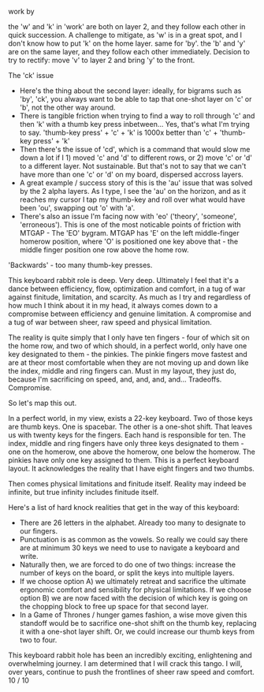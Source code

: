 work
by


the 'w' and 'k' in 'work' are both on layer 2, and they follow each other in quick succession. A challenge to mitigate, as 'w' is in a great spot, and I don't know how to put 'k' on the home layer.
same for 'by'. the 'b' and 'y' are on the same layer, and they follow each other immediately. 
Decision to try to rectify: move 'v' to layer 2 and bring 'y' to the front.

The 'ck' issue
- Here's the thing about the second layer: ideally, for bigrams such as 'by', 'ck', you always want to be able to tap that one-shot layer on 'c' or 'b', not the other way around.
- There is tangible friction when trying to find a way to roll through 'c' and then 'k' with a thumb key press inbetween... Yes, that's what I'm trying to say. 'thumb-key press' + 'c' + 'k' is 1000x better than 'c' + 'thumb-key press' + 'k'
- Then there's the issue of 'cd', which is a command that would slow me down a lot if I 1) moved 'c' and 'd' to different rows, or 2) move 'c' or 'd' to a different layer. Not sustainable. But that's not to say that we can't have more than one 'c' or 'd' on my board, dispersed accross layers.
- A great example / success story of this is the 'au' issue that was solved by the 2 alpha layers. As I type, I see the 'au' on the horizon, and as it reaches my cursor I tap my thumb-key and roll over what would have been 'ou', swapping out 'o' with 'a'.
- There's also an issue I'm facing now with 'eo' ('theory', 'someone', 'erroneous'). This is one of the most noticable points of friction with MTGAP - The 'EO' bygram. MTGAP has 'E' on the left middle-finger homerow position, where 'O' is positioned one key above that - the middle finger position one row above the home row.

'Backwards' - too many thumb-key presses.

This keyboard rabbit role is deep. Very deep. 
Ultimately I feel that it's a dance between efficiency, flow, optimization and comfort, in a tug of war against finitude, limitation, and scarcity. As much as I try and regardless of how much I think about it in my head, it always comes down to a compromise between efficiency and genuine limitation.
A compromise and a tug of war between sheer, raw speed and physical limitation.

The reality is quite simply that I only have ten fingers - four of which sit on the home row, and two of which should, in a perfect world, only have one key designated to them - the pinkies. The pinkie fingers move fastest and are at theor most comfortable when they are not moving up and down like the index, middle and ring fingers can. Must in my layout, they just do, because I'm sacrificing on speed, and, and, and, and... Tradeoffs. Compromise.

So let's map this out. 

In a perfect world, in my view, exists a 22-key keyboard. 
Two of those keys are thumb keys. One is spacebar. The other is a one-shot shift.
That leaves us with twenty keys for the fingers. Each hand is responsible for ten. The index, middle and ring fingers have only three keys designated to them - one on the homerow, one above the homerow, one below the homerow. The pinkies have only one key assigned to them. 
This is a perfect keyboard layout. It acknowledges the reality that I have eight fingers and two thumbs. 

Then comes physical limitations and finitude itself. Reality may indeed be infinite, but true infinity includes finitude itself.

Here's a list of hard knock realities that get in the way of this keyboard:
- There are 26 letters in the alphabet. Already too many to designate to our fingers.
- Punctuation is as common as the vowels. So really we could say there are at minimum 30 keys we need to use to navigate a keyboard and write.
- Naturally then, we are forced to do one of two things: increase the number of keys on the board, or split the keys into multiple layers.
- If we choose option A) we ultimately retreat and sacrifice the ultimate ergonomic comfort and sensibility for physical limitations. If we choose option B) we are now faced with the decision of which key is going on the chopping block to free up space for that second layer. 
- In a Game of Thrones / hunger games fashion, a wise move given this standoff would be to sacrifice one-shot shift on the thumb key, replacing it with a one-shot layer shift. Or, we could increase our thumb keys from two to four.

This keyboard rabbit hole has been an incredibly exciting, enlightening and overwhelming journey. I am determined that I will crack this tango. I will, over years, continue to push the frontlines of sheer raw speed and comfort. 10 / 10
